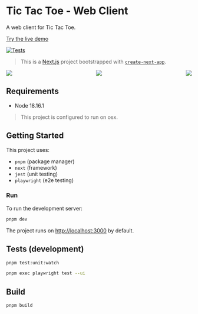 # Tic Tac Toe - Web Client

A web client for Tic Tac Toe.

[Try the live demo](https://tic-tac-toe-web.onrender.com)

[![Tests](https://github.com/srslafazan/tic-tac-toe-web/actions/workflows/tests.yml/badge.svg)](https://github.com/srslafazan/tic-tac-toe-web/actions/workflows/tests.yml)

> This is a [Next.js](https://nextjs.org/) project bootstrapped with [`create-next-app`](https://github.com/vercel/next.js/tree/canary/packages/create-next-app).

<p align="center">
  <img src="https://github.com/srslafazan/tic-tac-toe-web/assets/11346004/e3938350-abcc-4e2e-b352-8d7627531093" align="left">
  <img src="https://github.com/srslafazan/tic-tac-toe-web/assets/11346004/f19e745a-4764-49ed-b151-c12072a365b3">
  <img src="https://github.com/srslafazan/tic-tac-toe-web/assets/11346004/ded6f46b-adde-4275-84ee-600fff89a95d" align="right">
</p>

## Requirements

- Node 18.16.1

> This project is configured to run on osx.

## Getting Started

This project uses:

-  `pnpm` (package manager)
-  `next` (framework)
-  `jest` (unit testing)
-  `playwright` (e2e testing)

### Run

To run the development server:

```bash
pnpm dev
```

The project runs on [http://localhost:3000](http://localhost:3000) by default.


## Tests (development)

```bash
pnpm test:unit:watch
```

```bash
pnpm exec playwright test --ui
```

## Build

```bash
pnpm build
```

